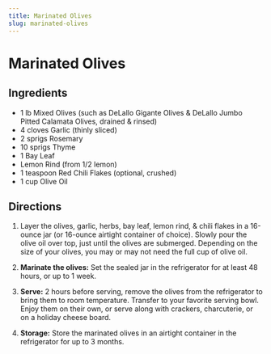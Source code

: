 ```yaml
---
title: Marinated Olives
slug: marinated-olives
---
```


# Marinated Olives

## Ingredients

- 1 lb Mixed Olives (such as DeLallo Gigante Olives & DeLallo Jumbo Pitted Calamata Olives, drained & rinsed)
- 4 cloves Garlic (thinly sliced)
- 2 sprigs Rosemary
- 10 sprigs Thyme
- 1 Bay Leaf
- Lemon Rind (from 1/2 lemon)
- 1 teaspoon Red Chili Flakes (optional, crushed)
- 1 cup Olive Oil

## Directions

1. Layer the olives, garlic, herbs, bay leaf, lemon rind, & chili flakes in a 16-ounce jar (or 16-ounce airtight container of choice). Slowly pour the olive oil over top, just until the olives are submerged. Depending on the size of your olives, you may or may not need the full cup of olive oil.

2. **Marinate the olives:** Set the sealed jar in the refrigerator for at least 48 hours, or up to 1 week.

3. **Serve:** 2 hours before serving, remove the olives from the refrigerator to bring them to room temperature. Transfer to your favorite serving bowl. Enjoy them on their own, or serve along with crackers, charcuterie, or on a holiday cheese board.

4. **Storage:** Store the marinated olives in an airtight container in the refrigerator for up to 3 months.